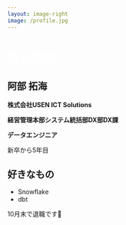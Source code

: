 ```yaml
---
layout: image-right
image: /profile.jpg
---
```


# 自己紹介

## 阿部 拓海

**株式会社USEN ICT Solutions**

**経営管理本部システム統括部DX部DX課**

**データエンジニア**

新卒から5年目

## 好きなもの

- Snowflake
- dbt

10月末で退職です👏

<style>
h1 {
    color: #ffffff;
}
</style>
